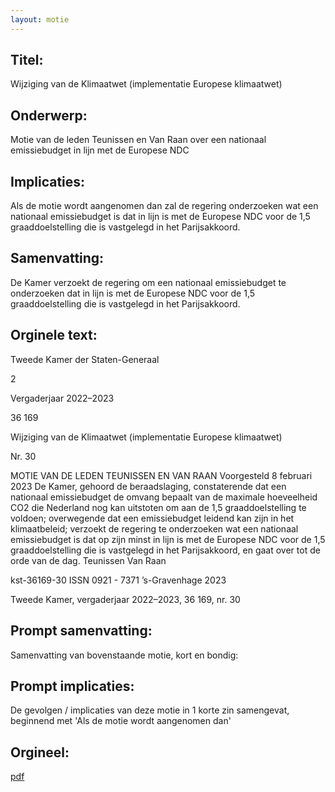```yaml
---
layout: motie
---
```

## Titel:
Wijziging van de Klimaatwet (implementatie Europese klimaatwet)
## Onderwerp:
Motie van de leden Teunissen en Van Raan over een nationaal emissiebudget in lijn met de Europese NDC
## Implicaties:

Als de motie wordt aangenomen dan zal de regering onderzoeken wat een nationaal emissiebudget is dat in lijn is met de Europese NDC voor de 1,5 graaddoelstelling die is vastgelegd in het Parijsakkoord.
## Samenvatting:

De Kamer verzoekt de regering om een nationaal emissiebudget te onderzoeken dat in lijn is met de Europese NDC voor de 1,5 graaddoelstelling die is vastgelegd in het Parijsakkoord.
## Orginele text:


Tweede Kamer der Staten-Generaal

2

Vergaderjaar 2022–2023

36 169

Wijziging van de Klimaatwet (implementatie
Europese klimaatwet)

Nr. 30

MOTIE VAN DE LEDEN TEUNISSEN EN VAN RAAN
Voorgesteld 8 februari 2023
De Kamer,
gehoord de beraadslaging,
constaterende dat een nationaal emissiebudget de omvang bepaalt van
de maximale hoeveelheid CO2 die Nederland nog kan uitstoten om aan de
1,5 graaddoelstelling te voldoen;
overwegende dat een emissiebudget leidend kan zijn in het klimaatbeleid;
verzoekt de regering te onderzoeken wat een nationaal emissiebudget is
dat op zijn minst in lijn is met de Europese NDC voor de 1,5 graaddoelstelling die is vastgelegd in het Parijsakkoord,
en gaat over tot de orde van de dag.
Teunissen
Van Raan

kst-36169-30
ISSN 0921 - 7371
’s-Gravenhage 2023

Tweede Kamer, vergaderjaar 2022–2023, 36 169, nr. 30


## Prompt samenvatting:
Samenvatting van bovenstaande motie, kort en bondig:


## Prompt implicaties:
De gevolgen / implicaties van deze motie in 1 korte zin samengevat, beginnend met 'Als de motie wordt aangenomen dan' 

## Orgineel:
[pdf](https://gegevensmagazijn.tweedekamer.nl/OData/v4/2.0/Document(56febb48-0087-48a1-aa83-dcb1bb05a5df)/resource)
